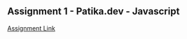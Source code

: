 ## Assignment 1 - Patika.dev - Javascript
[Assignment Link](https://serkanc7.github.io/Patikadev-Javascript/Assignment-1/index.html)
